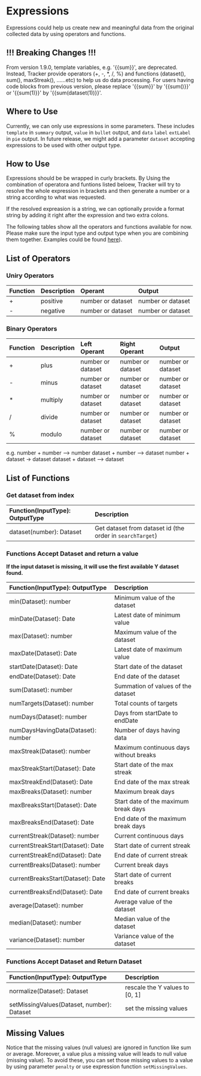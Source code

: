 # Expressions

Expressions could help us create new and meaningful data from the original collected data by using operators and functions.

## !!! Breaking Changes !!!

From version 1.9.0, template variables, e.g. '{{sum}}', are deprecated. Instead, Tracker provide operators (+, -, *, /, %) and functions (dataset(), sum(), maxStreak(), ......etc) to help us do data processing. For users having code blocks from previous version, please replace '{{sum}}' by '{{sum()}}' or '{{sum(1)}}' by '{{sum(dataset(1))}}'.

## Where to Use 

Currently, we can only use expressions in some parameters. These includes `template` in `summary` output, `value` in `bullet` output, and `data` `label` `extLabel` in `pie` output. In future release, we might add a parameter `dataset` accepting expressions to be used with other output type.

## How to Use

Expressions should be be wrapped in curly brackets. By Using the combination of operatora and funtions listed beloew, Tracker will try to resolve the whole expression in brackets and then generate a number or a string according to what was requested. 

If the resolved expreasion is a string, we can optionally provide a format string by adding it right after the expression and two extra colons.

The following tables show all the operators and functions available for now. Please make sure the input type and output type when you are combining them together. Examples could be found [here](https://github.com/pyrochlore/obsidian-tracker/blob/master/examples/TestExpression.md)).  

## List of Operators

### Uniry Operators

| Function | Description | Operant | Output | 
|:---------|:------------|:--------|:------|
| + | positive | number or dataset | number or dataset |
| - | negative | number or dataset | number or dataset |

### Binary Operators

| Function | Description | Left Operant | Right Operant | Output | 
|:---------|:------------|:-----|:------|:-------|
| + | plus | number or dataset | number or dataset | number or dataset |
| - | minus | number or dataset | number or dataset | number or dataset |
| * | multiply | number or dataset | number or dataset | number or dataset |
| / | divide | number or dataset | number or dataset | number or dataset |
| % | modulo | number or dataset | number or dataset | number or dataset |

e.g.
number + number --> number
dataset + number --> dataset
number + dataset -> dataset
dataset + dataset --> dataset

## List of Functions

### Get dataset from index

| Function(InputType): OutputType | Description |
|:------------------|:-----------|
| dataset(number): Dataset | Get dataset from dataset id (the order in `searchTarget`) |

### Functions Accept Dataset and return a value

**If the input dataset is missing, it will use the first available Y dataset found.**

| Function(InputType): OutputType | Description |
|:------------------|:-----------|
| min(Dataset): number | Minimum value of the dataset |
| minDate(Dataset): Date | Latest date of minimum value |
| max(Dataset): number | Maximum value of the dataset |
| maxDate(Dataset): Date | Latest date of maximum value |
| startDate(Dataset): Date | Start date of the dataset |
| endDate(Dataset): Date | End date of the dataset |
| sum(Dataset): number | Summation of values of the dataset |
| numTargets(Dataset): number | Total counts of targets |
| numDays(Dataset): number | Days from startDate to endDate |
| numDaysHavingData(Dataset): number | Number of days having data |
| maxStreak(Dataset): number | Maximum continuous days without breaks |
| maxStreakStart(Dataset): Date | Start date of the max streak |
| maxStreakEnd(Dataset): Date | End date of the max streak |
| maxBreaks(Dataset): number | Maximum break days |
| maxBreaksStart(Dataset): Date | Start date of the maximum break days |
| maxBreaksEnd(Dataset): Date | End date of the maximum break days |
| currentStreak(Dataset): number | Current continuous days |
| currentStreakStart(Dataset): Date | Start date of current streak |
| currentStreakEnd(Dataset): Date | End date of current streak |
| currentBreaks(Dataset): number | Current break days |
| currentBreaksStart(Dataset): Date | Start date of current breaks |
| currentBreaksEnd(Dataset): Date | End date of current breaks |
| average(Dataset): number | Average value of the dataset |
| median(Dataset): number | Median value of the dataset |
| variance(Dataset): number | Variance value of the dataset |

### Functions Accept Dataset and Return Dataset

| Function(InputType): OutputType | Description |
|:---------|:-----------|
| normalize(Dataset): Dataset | rescale the Y values to [0, 1] |
| setMissingValues(Dataset, number): Dataset | set the missing values |

## Missing Values

Notice that the missing values (null values) are ignored in function like sum or average. Moreover, a value plus a missing value will leads to null value (missing value). To avoid these, you can set those missing values to a value by using parameter `penalty` or use expression function `setMissingValues`.

